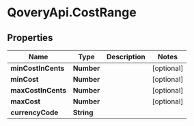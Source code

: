 # QoveryApi.CostRange

## Properties

Name | Type | Description | Notes
------------ | ------------- | ------------- | -------------
**minCostInCents** | **Number** |  | [optional] 
**minCost** | **Number** |  | [optional] 
**maxCostInCents** | **Number** |  | [optional] 
**maxCost** | **Number** |  | [optional] 
**currencyCode** | **String** |  | 


